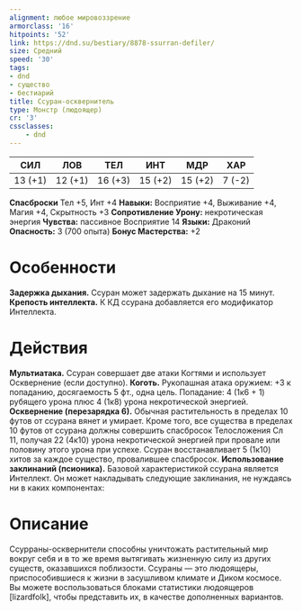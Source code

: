 ```yaml
---
alignment: любое мировоззрение
armorclass: '16'
hitpoints: '52'
link: https://dnd.su/bestiary/8878-ssurran-defiler/
size: Средний
speed: '30'
tags:
- dnd
- существо
- бестиарий
title: Ссуран-осквернитель
type: Монстр (людоящер)
cr: '3'
cssclasses:
    - dnd
---
```



| СИЛ | ЛОВ | ТЕЛ | ИНТ | МДР | ХАР |
|---|---|---|---|---|---|
| 13 (+1) | 12 (+1) | 16 (+3) | 15 (+2) | 15 (+2) | 7 (-2) |
**Спасброски** Тел +5, Инт +4
**Навыки:** Восприятие +4, Выживание +4, Магия +4, Скрытность +3
**Сопротивление Урону:** некротическая энергия
**Чувства:** пассивное Восприятие 14
**Языки:** Драконий
**Опасность:** 3 (700 опыта)
**Бонус Мастерства:** +2


# Особенности
**Задержка дыхания.** Ссуран может задержать дыхание на 15 минут.
**Крепость интеллекта.** К КД ссурана добавляется его модификатор Интеллекта.


# Действия
**Мультиатака.** Ссуран совершает две атаки Когтями и использует Осквернение (если доступно).
**Коготь.** Рукопашная атака оружием: +3 к попаданию, досягаемость 5 фт., одна цель. Попадание: 4 (1к6 + 1) рубящего урона плюс 4 (1к8) урона некротической энергией.
**Осквернение (перезарядка 6).** Обычная растительность в пределах 10 футов от ссурана вянет и умирает. Кроме того, все существа в пределах 10 футов от ссурана должны совершить спасбросок Телосложения Сл 11, получая 22 (4к10) урона некротической энергией при провале или половину этого урона при успехе. Ссуран восстанавливает 5 (1к10) хитов за каждое существо, провалившее спасбросок.
**Использование заклинаний (псионика).** Базовой характеристикой ссурана является Интеллект. Он может накладывать следующие заклинания, не нуждаясь ни в каких компонентах:


# Описание
Ссурраны-осквернители способны уничтожать растительный мир вокруг себя и в то же время вытягивать жизненную силу из других существ, оказавшихся поблизости.    Ссураны — это людоящеры, приспособившиеся к жизни в засушливом климате и Диком космосе. Вы можете воспользоваться блоками статистики людоящеров [lizardfolk], чтобы представить их, в качестве  дополненных вариантов.